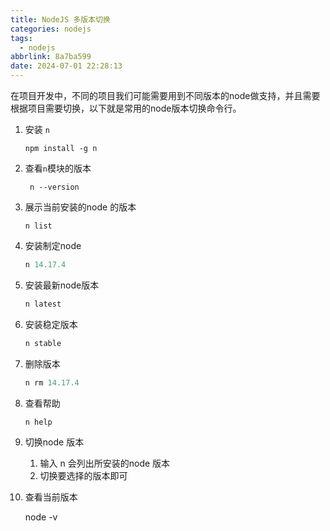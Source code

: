 ```yaml
---
title: NodeJS 多版本切换
categories: nodejs
tags:
  - nodejs
abbrlink: 8a7ba599
date: 2024-07-01 22:28:13
---
```


在项目开发中，不同的项目我们可能需要用到不同版本的node做支持，并且需要根据项目需要切换，以下就是常用的node版本切换命令行。

1. 安装 `n`

   ```
   npm install -g n
   ```

2. 查看`n`模块的版本

   ```
   	n --version
   ```

3. 展示当前安装的node 的版本

   ```
   n list
   ```

4. 安装制定node

   ```Dart
   n 14.17.4 
   ```

5. 安装最新node版本

   ```Dart
   n latest
   ```

6. 安装稳定版本

   ```Dart
   n stable
   ```

7. 删除版本

   ```Dart
   n rm 14.17.4 
   ```

8. 查看帮助

   ```Dart
   n help
   ```

9. 切换node 版本

   1. 输入 n 会列出所安装的node 版本
   2. 切换要选择的版本即可

10. 查看当前版本

    node -v
